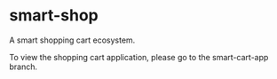 # smart-shop
A smart shopping cart ecosystem.

To view the shopping cart application, please go to the smart-cart-app branch.
